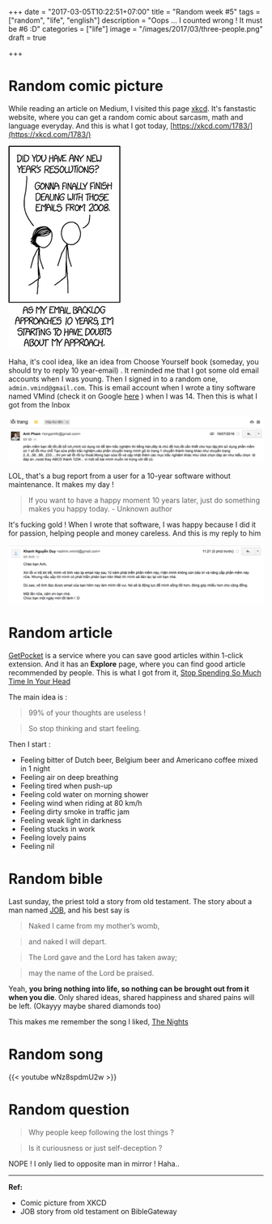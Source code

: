 +++
date = "2017-03-05T10:22:51+07:00"
title = "Random week #5"
tags = ["random", "life", "english"]
description = "Oops ... I counted wrong ! It must be #6 :D"
categories = ["life"]
image = "/images/2017/03/three-people.png"
draft = true

+++

# Random comic picture

While reading an article on Medium, I visited this page [xkcd](https://xkcd.com/). It's fanstastic website, where you can get a random comic about sarcasm, math and language everyday. And this is what I got today, [https://xkcd.com/1783/](https://xkcd.com/1783/)

![email backlog](/images/2017/03/emails_backlog.png)

Haha, it's cool idea, like an idea from Choose Yourself book (someday, you should try to reply 10 year-email) . It reminded me that I got some old email accounts when I was young. Then I signed in to a random one, `admin.vmind@gmail.com`. This is email account when I wrote a tiny software named VMind (check it on Google [here](https://goo.gl/ackV7i) ) when I was 14. Then this is what I got from the Inbox

![suprised email](/images/2017/03/suprised_email.png)

LOL, that's a bug report from a user for a 10-year software without maintenance. It makes my day !

> If you want to have a happy moment 10 years later, just do something makes you happy today. - Unknown author

It's fucking gold ! When I wrote that software, I was happy because I did it for passion, helping people and money careless. And this is my reply to him

![reply 10 year email](/images/2017/03/reply-10-year-email.png)

# Random article

[GetPocket](https://getpocket.com) is a service where you can save good articles within 1-click extension. And it has an **Explore** page, where you can find good article recommended by people. This is what I got from it, [Stop Spending So Much Time In Your Head](https://getpocket.com/explore/item/stop-spending-so-much-time-in-your-head-1381441550)

The main idea is :

> 99% of your thoughts are useless !

> So stop thinking and start feeling.

Then I start :

- Feeling bitter of Dutch beer, Belgium beer and Americano coffee mixed in 1 night
- Feeling air on deep breathing
- Feeling tired when push-up
- Feeling cold water on morning shower
- Feeling wind when riding at 80 km/h
- Feeling dirty smoke in traffic jam
- Feeling weak light in darkness
- Feeling stucks in work
- Feeling lovely pains
- Feeling nil

# Random bible

Last sunday, the priest told a story from old testament. The story about a man named [JOB](https://www.biblegateway.com/passage/?search=Job+1&version=NIV), and his best say is

> Naked I came from my mother’s womb,

> and naked I will depart.

> The Lord gave and the Lord has taken away;

> may the name of the Lord be praised.

Yeah, **you bring nothing into life, so nothing can be brought out from it when you die**. Only shared ideas, shared happiness and shared pains will be left. (Okayyy maybe shared diamonds too)

This makes me remember the song I liked, [The Nights](https://www.youtube.com/watch?v=UtF6Jej8yb4)

# Random song

{{< youtube wNz8spdmU2w >}}

# Random question

> Why people keep following the lost things ?

> Is it curiousness or just self-deception ?

NOPE ! I only lied to opposite man in mirror ! Haha..

---------------------

**Ref:**

- Comic picture from XKCD
- JOB story from old testament on BibleGateway

